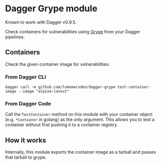 # Dagger Grype module

Known to work with Dagger v0.9.5.

Check containers for vulnerabilities using [Grype](https://github.com/anchore/grype) from your Dagger pipelines.

## Containers

Check the given container image for vulnerabilities:

### From Dagger CLI

```
dagger call -m github.com/lukemarsden/dagger-grype test-container-image --image "alpine:latest"
```

### From Dagger Code

Call the `TestContainer` method on this module with your container object (e.g. `*Container` in golang) as the only argument.
This allows you to test a container without first pushing it to a container registry.

## How it works

Internally, this module exports the container image as a tarball and passes that tarball to grype.
